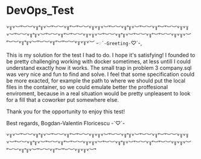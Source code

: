 # DevOps_Test
꒷꒦꒷︶˚︶︶꒷꒦˚꒦꒷︶˚︶︶꒷꒦˚︶˚︶︶꒷꒦꒷꒦꒷︶˚︶︶꒷꒦˚꒦꒷︶˚︶︶꒷꒦˚︶˚︶︶꒷꒦꒷꒦꒷︶˚︶︶꒷꒦˚꒦꒷︶˚︶︶꒷꒦˚︶˚︶︶꒷꒦꒷꒦꒷︶˚︶︶꒷꒦˚꒦꒷︶˚︶︶꒷꒦˚︶˚︶︶꒷꒦꒷꒦꒷︶˚︶︶꒷꒦˚꒦꒷︶˚︶︶꒷꒦˚︶˚︶︶꒷꒦꒷꒦꒷︶
-`♡´-Greeting-`♡´-,

This is my solution for the test I had to do. I hope it's satisfying!
I founded to be pretty challenging working with docker sometimes, at less untill I could understand exactly how it works.
The small trap in problem 3 company.sql was very nice and fun to find and solve.
I feel that some specification could be more exacted, for example the path to where we should put the local files in the container, so we could emulate better the proffesional enviroment, because in a real situation would be pretty unpleasent to look for a fill that a coworker put somewhere else.

Thank you for the opportunity to enjoy this test!

Best regards,
        Bogdan-Valentin Floricescu -`♡´-

꒷꒦꒷︶˚︶︶꒷꒦˚꒦꒷︶˚︶︶꒷꒦˚︶˚︶︶꒷꒦꒷꒦꒷︶˚︶︶꒷꒦˚꒦꒷︶˚︶︶꒷꒦˚︶˚︶︶꒷꒦꒷꒦꒷︶˚︶︶꒷꒦˚꒦꒷︶˚︶︶꒷꒦˚︶˚︶︶꒷꒦꒷꒦꒷︶˚︶︶꒷꒦˚꒦꒷︶˚︶︶꒷꒦˚︶˚︶︶꒷꒦꒷꒦꒷︶˚︶︶꒷꒦˚꒦꒷︶˚︶︶꒷꒦˚︶˚︶︶꒷꒦꒷꒦꒷︶˚
